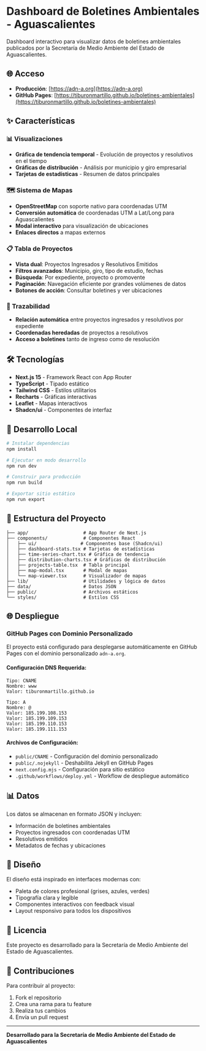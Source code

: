 # Dashboard de Boletines Ambientales - Aguascalientes

Dashboard interactivo para visualizar datos de boletines ambientales publicados por la Secretaría de Medio Ambiente del Estado de Aguascalientes.

## 🌐 Acceso

- **Producción**: [https://adn-a.org](https://adn-a.org)
- **GitHub Pages**: [https://tiburonmartillo.github.io/boletines-ambientales](https://tiburonmartillo.github.io/boletines-ambientales)

## ✨ Características

### 📊 Visualizaciones
- **Gráfica de tendencia temporal** - Evolución de proyectos y resolutivos en el tiempo
- **Gráficas de distribución** - Análisis por municipio y giro empresarial
- **Tarjetas de estadísticas** - Resumen de datos principales

### 🗺️ Sistema de Mapas
- **OpenStreetMap** con soporte nativo para coordenadas UTM
- **Conversión automática** de coordenadas UTM a Lat/Long para Aguascalientes
- **Modal interactivo** para visualización de ubicaciones
- **Enlaces directos** a mapas externos

### 📋 Tabla de Proyectos
- **Vista dual**: Proyectos Ingresados y Resolutivos Emitidos
- **Filtros avanzados**: Municipio, giro, tipo de estudio, fechas
- **Búsqueda**: Por expediente, proyecto o promovente
- **Paginación**: Navegación eficiente por grandes volúmenes de datos
- **Botones de acción**: Consultar boletines y ver ubicaciones

### 🔗 Trazabilidad
- **Relación automática** entre proyectos ingresados y resolutivos por expediente
- **Coordenadas heredadas** de proyectos a resolutivos
- **Acceso a boletines** tanto de ingreso como de resolución

## 🛠️ Tecnologías

- **Next.js 15** - Framework React con App Router
- **TypeScript** - Tipado estático
- **Tailwind CSS** - Estilos utilitarios
- **Recharts** - Gráficas interactivas
- **Leaflet** - Mapas interactivos
- **Shadcn/ui** - Componentes de interfaz

## 🚀 Desarrollo Local

```bash
# Instalar dependencias
npm install

# Ejecutar en modo desarrollo
npm run dev

# Construir para producción
npm run build

# Exportar sitio estático
npm run export
```

## 📁 Estructura del Proyecto

```
├── app/                    # App Router de Next.js
├── components/             # Componentes React
│   ├── ui/                # Componentes base (Shadcn/ui)
│   ├── dashboard-stats.tsx # Tarjetas de estadísticas
│   ├── time-series-chart.tsx # Gráfica de tendencia
│   ├── distribution-charts.tsx # Gráficas de distribución
│   ├── projects-table.tsx  # Tabla principal
│   ├── map-modal.tsx       # Modal de mapas
│   └── map-viewer.tsx      # Visualizador de mapas
├── lib/                    # Utilidades y lógica de datos
├── data/                   # Datos JSON
├── public/                 # Archivos estáticos
└── styles/                 # Estilos CSS
```

## 🌐 Despliegue

### GitHub Pages con Dominio Personalizado

El proyecto está configurado para desplegarse automáticamente en GitHub Pages con el dominio personalizado `adn-a.org`.

#### Configuración DNS Requerida:
```
Tipo: CNAME
Nombre: www
Valor: tiburonmartillo.github.io

Tipo: A
Nombre: @
Valor: 185.199.108.153
Valor: 185.199.109.153
Valor: 185.199.110.153
Valor: 185.199.111.153
```

#### Archivos de Configuración:
- `public/CNAME` - Configuración del dominio personalizado
- `public/.nojekyll` - Deshabilita Jekyll en GitHub Pages
- `next.config.mjs` - Configuración para sitio estático
- `.github/workflows/deploy.yml` - Workflow de despliegue automático

## 📊 Datos

Los datos se almacenan en formato JSON y incluyen:
- Información de boletines ambientales
- Proyectos ingresados con coordenadas UTM
- Resolutivos emitidos
- Metadatos de fechas y ubicaciones

## 🎨 Diseño

El diseño está inspirado en interfaces modernas con:
- Paleta de colores profesional (grises, azules, verdes)
- Tipografía clara y legible
- Componentes interactivos con feedback visual
- Layout responsivo para todos los dispositivos

## 📝 Licencia

Este proyecto es desarrollado para la Secretaría de Medio Ambiente del Estado de Aguascalientes.

## 🤝 Contribuciones

Para contribuir al proyecto:
1. Fork el repositorio
2. Crea una rama para tu feature
3. Realiza tus cambios
4. Envía un pull request

---

**Desarrollado para la Secretaría de Medio Ambiente del Estado de Aguascalientes**